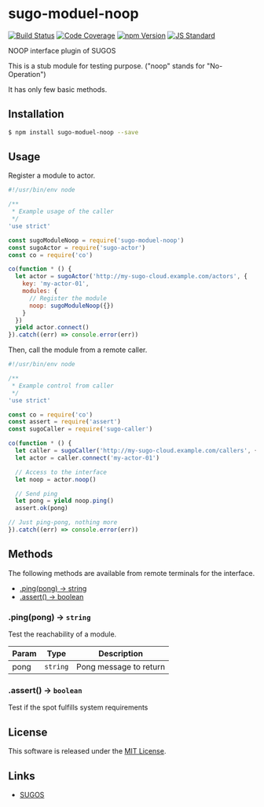 sugo-moduel-noop
==========

<!---
This file is generated by ape-tmpl. Do not update manually.
--->

<!-- Badge Start -->
<a name="badges"></a>

[![Build Status][bd_travis_com_shield_url]][bd_travis_com_url]
[![Code Coverage][bd_codeclimate_coverage_shield_url]][bd_codeclimate_url]
[![npm Version][bd_npm_shield_url]][bd_npm_url]
[![JS Standard][bd_standard_shield_url]][bd_standard_url]

[bd_repo_url]: https://github.com/realglobe-Inc/sugo-moduel-noop
[bd_travis_url]: http://travis-ci.org/realglobe-Inc/sugo-moduel-noop
[bd_travis_shield_url]: http://img.shields.io/travis/realglobe-Inc/sugo-moduel-noop.svg?style=flat
[bd_travis_com_url]: http://travis-ci.com/realglobe-Inc/sugo-moduel-noop
[bd_travis_com_shield_url]: https://api.travis-ci.com/realglobe-Inc/sugo-moduel-noop.svg?token=aeFzCpBZebyaRijpCFmm
[bd_license_url]: https://github.com/realglobe-Inc/sugo-moduel-noop/blob/master/LICENSE
[bd_codeclimate_url]: http://codeclimate.com/github/realglobe-Inc/sugo-moduel-noop
[bd_codeclimate_shield_url]: http://img.shields.io/codeclimate/github/realglobe-Inc/sugo-moduel-noop.svg?style=flat
[bd_codeclimate_coverage_shield_url]: http://img.shields.io/codeclimate/coverage/github/realglobe-Inc/sugo-moduel-noop.svg?style=flat
[bd_gemnasium_url]: https://gemnasium.com/realglobe-Inc/sugo-moduel-noop
[bd_gemnasium_shield_url]: https://gemnasium.com/realglobe-Inc/sugo-moduel-noop.svg
[bd_npm_url]: http://www.npmjs.org/package/sugo-moduel-noop
[bd_npm_shield_url]: http://img.shields.io/npm/v/sugo-moduel-noop.svg?style=flat
[bd_standard_url]: http://standardjs.com/
[bd_standard_shield_url]: https://img.shields.io/badge/code%20style-standard-brightgreen.svg

<!-- Badge End -->


<!-- Description Start -->
<a name="description"></a>

NOOP interface plugin of SUGOS

<!-- Description End -->


<!-- Overview Start -->
<a name="overview"></a>


This is a stub module for testing purpose. ("noop" stands for "No-Operation") 

It has only few basic methods.


<!-- Overview End -->


<!-- Sections Start -->
<a name="sections"></a>

<!-- Section from "doc/guides/01.Installation.md.hbs" Start -->

<a name="section-doc-guides-01-installation-md"></a>

Installation
-----

```bash
$ npm install sugo-moduel-noop --save
```


<!-- Section from "doc/guides/01.Installation.md.hbs" End -->

<!-- Section from "doc/guides/02.Usage.md.hbs" Start -->

<a name="section-doc-guides-02-usage-md"></a>

Usage
---------

Register a module to actor.

```javascript
#!/usr/bin/env node

/**
 * Example usage of the caller
 */
'use strict'

const sugoModuleNoop = require('sugo-moduel-noop')
const sugoActor = require('sugo-actor')
const co = require('co')

co(function * () {
  let actor = sugoActor('http://my-sugo-cloud.example.com/actors', {
    key: 'my-actor-01',
    modules: {
      // Register the module
      noop: sugoModuleNoop({})
    }
  })
  yield actor.connect()
}).catch((err) => console.error(err))

```

Then, call the module from a remote caller.

```javascript
#!/usr/bin/env node

/**
 * Example control from caller
 */
'use strict'

const co = require('co')
const assert = require('assert')
const sugoCaller = require('sugo-caller')

co(function * () {
  let caller = sugoCaller('http://my-sugo-cloud.example.com/callers', {})
  let actor = caller.connect('my-actor-01')

  // Access to the interface
  let noop = actor.noop()

  // Send ping
  let pong = yield noop.ping()
  assert.ok(pong)

// Just ping-pong, nothing more
}).catch((err) => console.error(err))

```

<!-- Section from "doc/guides/02.Usage.md.hbs" End -->

<!-- Section from "doc/guides/03.Methods.md.hbs" Start -->

<a name="section-doc-guides-03-methods-md"></a>

Methods
---------

The following methods are available from remote terminals for the interface.

+ [.ping(pong) -> string](#method-ping)
+ [.assert() -> boolean](#method-assert)

<a name="method-ping"></a>
### .ping(pong) -> <code>string</code>

Test the reachability of a module.

| Param | Type | Description |
| ----- | ---- | ----------- |
| pong  | <code>string</code> | Pong message to return |

<a name="method-assert"></a>
### .assert() -> <code>boolean</code>

Test if the spot fulfills system requirements



<!-- Section from "doc/guides/03.Methods.md.hbs" End -->


<!-- Sections Start -->


<!-- LICENSE Start -->
<a name="license"></a>

License
-------
This software is released under the [MIT License](https://github.com/realglobe-Inc/sugo-moduel-noop/blob/master/LICENSE).

<!-- LICENSE End -->


<!-- Links Start -->
<a name="links"></a>

Links
------

+ [SUGOS][sugos_url]

[sugos_url]: https://github.com/realglobe-Inc/sugos

<!-- Links End -->
